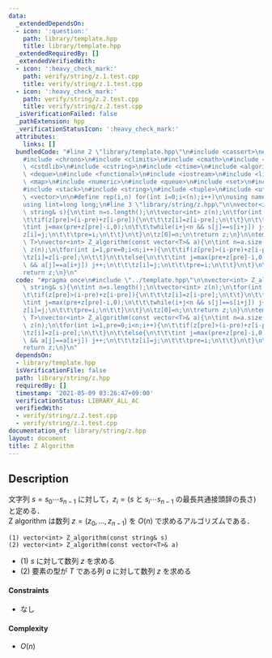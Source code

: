 ```yaml
---
data:
  _extendedDependsOn:
  - icon: ':question:'
    path: library/template.hpp
    title: library/template.hpp
  _extendedRequiredBy: []
  _extendedVerifiedWith:
  - icon: ':heavy_check_mark:'
    path: verify/string/z.1.test.cpp
    title: verify/string/z.1.test.cpp
  - icon: ':heavy_check_mark:'
    path: verify/string/z.2.test.cpp
    title: verify/string/z.2.test.cpp
  _isVerificationFailed: false
  _pathExtension: hpp
  _verificationStatusIcon: ':heavy_check_mark:'
  attributes:
    links: []
  bundledCode: "#line 2 \"library/template.hpp\"\n#include <cassert>\n#include <cctype>\n\
    #include <chrono>\n#include <climits>\n#include <cmath>\n#include <cstdio>\n#include\
    \ <cstdlib>\n#include <cstring>\n#include <ctime>\n#include <algorithm>\n#include\
    \ <deque>\n#include <functional>\n#include <iostream>\n#include <limits>\n#include\
    \ <map>\n#include <numeric>\n#include <queue>\n#include <set>\n#include <sstream>\n\
    #include <stack>\n#include <string>\n#include <tuple>\n#include <utility>\n#include\
    \ <vector>\n\n#define rep(i,n) for(int i=0;i<(n);i++)\n\nusing namespace std;\n\
    using lint=long long;\n#line 3 \"library/string/z.hpp\"\n\nvector<int> Z_algorithm(const\
    \ string& s){\n\tint n=s.length();\n\tvector<int> z(n);\n\tfor(int i=1,pre=0;i<n;i++){\n\
    \t\tif(z[pre]>(i-pre)+z[i-pre]){\n\t\t\tz[i]=z[i-pre];\n\t\t}\n\t\telse{\n\t\t\
    \tint j=max(pre+z[pre]-i,0);\n\t\t\twhile(i+j<n && s[j]==s[i+j]) j++;\n\t\t\t\
    z[i]=j;\n\t\t\tpre=i;\n\t\t}\n\t}\n\tz[0]=n;\n\treturn z;\n}\n\ntemplate<class\
    \ T>\nvector<int> Z_algorithm(const vector<T>& a){\n\tint n=a.size();\n\tvector<int>\
    \ z(n);\n\tfor(int i=1,pre=0;i<n;i++){\n\t\tif(z[pre]>(i-pre)+z[i-pre]){\n\t\t\
    \tz[i]=z[i-pre];\n\t\t}\n\t\telse{\n\t\t\tint j=max(pre+z[pre]-i,0);\n\t\t\twhile(i+j<n\
    \ && a[j]==a[i+j]) j++;\n\t\t\tz[i]=j;\n\t\t\tpre=i;\n\t\t}\n\t}\n\tz[0]=n;\n\t\
    return z;\n}\n"
  code: "#pragma once\n#include \"../template.hpp\"\n\nvector<int> Z_algorithm(const\
    \ string& s){\n\tint n=s.length();\n\tvector<int> z(n);\n\tfor(int i=1,pre=0;i<n;i++){\n\
    \t\tif(z[pre]>(i-pre)+z[i-pre]){\n\t\t\tz[i]=z[i-pre];\n\t\t}\n\t\telse{\n\t\t\
    \tint j=max(pre+z[pre]-i,0);\n\t\t\twhile(i+j<n && s[j]==s[i+j]) j++;\n\t\t\t\
    z[i]=j;\n\t\t\tpre=i;\n\t\t}\n\t}\n\tz[0]=n;\n\treturn z;\n}\n\ntemplate<class\
    \ T>\nvector<int> Z_algorithm(const vector<T>& a){\n\tint n=a.size();\n\tvector<int>\
    \ z(n);\n\tfor(int i=1,pre=0;i<n;i++){\n\t\tif(z[pre]>(i-pre)+z[i-pre]){\n\t\t\
    \tz[i]=z[i-pre];\n\t\t}\n\t\telse{\n\t\t\tint j=max(pre+z[pre]-i,0);\n\t\t\twhile(i+j<n\
    \ && a[j]==a[i+j]) j++;\n\t\t\tz[i]=j;\n\t\t\tpre=i;\n\t\t}\n\t}\n\tz[0]=n;\n\t\
    return z;\n}\n"
  dependsOn:
  - library/template.hpp
  isVerificationFile: false
  path: library/string/z.hpp
  requiredBy: []
  timestamp: '2021-05-09 03:26:47+09:00'
  verificationStatus: LIBRARY_ALL_AC
  verifiedWith:
  - verify/string/z.2.test.cpp
  - verify/string/z.1.test.cpp
documentation_of: library/string/z.hpp
layout: document
title: Z Algorithm
---
```


## Description
文字列 $s=s_0\cdots s_{n-1}$ に対して，$z_i=(s$ と $s_i\cdots s_{n-1}$ の最長共通接頭辞の長さ$)$ と定める．  
Z algorithm は数列 $z=(z_0,\ldots,z_{n-1})$ を $O(n)$ で求めるアルゴリズムである．

```
(1) vector<int> Z_algorithm(const string& s)
(2) vector<int> Z_algorithm(const vector<T>& a)
```
- (1) $s$ に対して数列 $z$ を求める
- (2) 要素の型が $T$ である列 $a$ に対して数列 $z$ を求める

#### Constraints
- なし

#### Complexity
- $O(n)$
